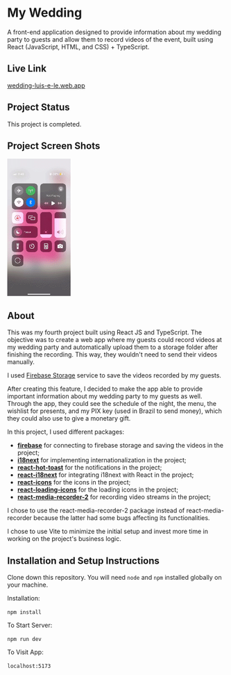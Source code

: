 # My Wedding

A front-end application designed to provide information about my wedding party to guests and allow them to record videos of the event, built using React (JavaScript, HTML, and CSS) + TypeScript.

## Live Link

[wedding-luis-e-le.web.app](https://wedding-luis-e-le.web.app/)

## Project Status

This project is completed.

## Project Screen Shots

![gif_1](/public/gif_1.gif)

## About

This was my fourth project built using React JS and TypeScript. The objective was to create a web app where my guests could record videos at my wedding party and automatically upload them to a storage folder after finishing the recording. This way, they wouldn't need to send their videos manually.

I used [Firebase Storage](https://firebase.google.com/products/storage) service to save the videos recorded by my guests.

After creating this feature, I decided to make the app able to provide important information about my wedding party to my guests as well. Through the app, they could see the schedule of the night, the menu, the wishlist for presents, and my PIX key (used in Brazil to send money), which they could also use to give a monetary gift.

In this project, I used different packages:

* [**firebase**](https://www.npmjs.com/package/firebase) for connecting to firebase storage and saving the videos in the project;
* [**i18next**](https://www.npmjs.com/package/i18next) for implementing internationalization in the project;
* [**react-hot-toast**](https://www.npmjs.com/package/react-hot-toast) for the notifications in the project;
* [**react-i18next**](https://www.npmjs.com/package/react-i18next) for integrating i18next with React in the project;
* [**react-icons**](https://www.npmjs.com/package/react-icons) for the icons in the project;
* [**react-loading-icons**](https://www.npmjs.com/package/react-loading-icons) for the loading icons in the project;
* [**react-media-recorder-2**](https://www.npmjs.com/package/react-media-recorder-2) for recording video streams in the project;

I chose to use the react-media-recorder-2 package instead of react-media-recorder because the latter had some bugs affecting its functionalities.

I chose to use Vite to minimize the initial setup and invest more time in working on the project's business logic.

## Installation and Setup Instructions

Clone down this repository. You will need `node` and `npm` installed globally on your machine.

Installation:

`npm install`

To Start Server:

`npm run dev`

To Visit App:

`localhost:5173`